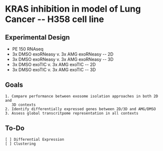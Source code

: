 # KRAS inhibition in model of Lung Cancer -- H358 cell line

## Experimental Design

 - PE 150 RNAseq
 - 3x DMSO exoRNeasy v. 3x AMG exoRNeasy -- 2D
 - 3x DMSO exoRNeasy v. 3x AMG exoRNeasy -- 3D
 - 3x DMSO exoTIC v. 3x AMG exoTIC -- 2D
 - 3x DMSO exoTIC v. 3x AMG exoTIC -- 3D

## Goals

    1. Compare performance between exosome isolation approaches in both 2D and
       3D contexts
    2. Identify differentially expressed genes between 2D/3D and AMG/DMSO
    3. Assess global transcritpome representation in all contexts

## To-Do

    [ ] Differential Expression
    [ ] Clustering



